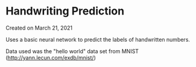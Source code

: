 # Handwriting Prediction

Created on March 21, 2021

Uses a basic neural network to predict the labels of handwritten numbers.

Data used was the "hello world" data set from MNIST (http://yann.lecun.com/exdb/mnist/)
